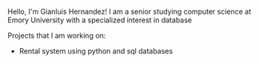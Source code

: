 Hello, I'm Gianluis Hernandez!
I am a senior studying computer science at Emory University with a specialized interest in database

Projects that I am working on: 
- Rental system using python and sql databases
